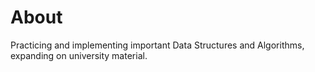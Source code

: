 # About
Practicing and implementing important Data Structures and Algorithms, expanding on university material.
